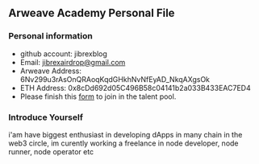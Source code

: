 ## Arweave Academy Personal File

### Personal information

- github account: jibrexblog
- Email: jibrexairdrop@gmail.com
- Arweave Address: 6Nv299u3rAsOnQRAoqKqdGHkhNvNfEyAD_NkqAXgsOk
- ETH Address: 0x8cDd692d05C496B58c04141b2a033B433EAC7ED4
- Please finish this [form](https://docs.google.com/forms/d/e/1FAIpQLSfWA5fIIcBgmRppm3jNz5vmf9Mai_QMVil-2pO4r7YKn_Zhtw/viewform?usp=sf_link) to join in the talent pool.

### Introduce Yourself
 i'am have biggest enthusiast in developing dApps in many chain in the web3 circle, im curently working a freelance in node developer, node runner, node operator etc
